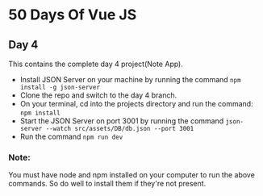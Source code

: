 # 50 Days Of Vue JS
## Day 4

This contains the complete day 4 project(Note App).
- Install JSON Server on your machine by running the command ```npm install -g json-server```
- Clone the repo and switch to the day 4 branch. 
- On your terminal, cd into the projects directory and run the command: ```npm install```
- Start the JSON Server on port 3001 by running the command ```json-server --watch src/assets/DB/db.json --port 3001```
- Run the command ```npm run dev```

### Note:
You must have node and npm installed on your computer to run the above commands. So do well to install them if they're not present.
